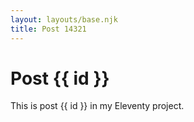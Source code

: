 ```yaml
---
layout: layouts/base.njk
title: Post 14321
---
```


# Post {{ id }}

This is post {{ id }} in my Eleventy project.

